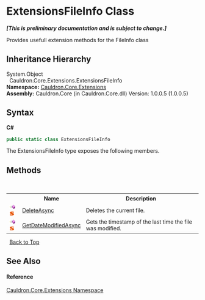# ExtensionsFileInfo Class
 _**\[This is preliminary documentation and is subject to change.\]**_

Provides usefull extension methods for the FileInfo class


## Inheritance Hierarchy
System.Object<br />&nbsp;&nbsp;Cauldron.Core.Extensions.ExtensionsFileInfo<br />
**Namespace:**&nbsp;<a href="N_Cauldron_Core_Extensions">Cauldron.Core.Extensions</a><br />**Assembly:**&nbsp;Cauldron.Core (in Cauldron.Core.dll) Version: 1.0.0.5 (1.0.0.5)

## Syntax

**C#**<br />
``` C#
public static class ExtensionsFileInfo
```

The ExtensionsFileInfo type exposes the following members.


## Methods
&nbsp;<table><tr><th></th><th>Name</th><th>Description</th></tr><tr><td>![Public method](media/pubmethod.gif "Public method")![Static member](media/static.gif "Static member")</td><td><a href="M_Cauldron_Core_Extensions_ExtensionsFileInfo_DeleteAsync">DeleteAsync</a></td><td>
Deletes the current file.</td></tr><tr><td>![Public method](media/pubmethod.gif "Public method")![Static member](media/static.gif "Static member")</td><td><a href="M_Cauldron_Core_Extensions_ExtensionsFileInfo_GetDateModifiedAsync">GetDateModifiedAsync</a></td><td>
Gets the timestamp of the last time the file was modified.</td></tr></table>&nbsp;
<a href="#extensionsfileinfo-class">Back to Top</a>

## See Also


#### Reference
<a href="N_Cauldron_Core_Extensions">Cauldron.Core.Extensions Namespace</a><br />